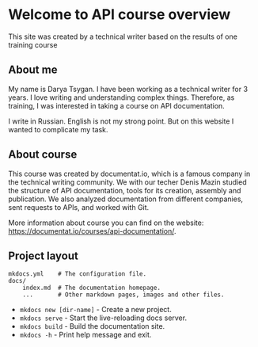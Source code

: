 # Welcome to API course overview 

This site was created by a technical writer based on the results of one training course

## About me

My name is Darya Tsygan. I have been working as a technical writer for 3 years. I love writing and understanding complex things. Therefore, as training, I was interested in taking a course on API documentation. 

I write in Russian. English is not my strong point. But on this website I wanted to complicate my task.

## About course

This course was created by documentat.io, which is a famous company in the technical writing community.
We with our techer Denis Mazin studied the structure of API documentation, tools for its creation, assembly and publication. We also analyzed documentation from different companies, sent requests to APIs, and worked with Git.

More information about course you can find on the website: https://documentat.io/courses/api-documentation/.


## Project layout

    mkdocs.yml    # The configuration file.
    docs/
        index.md  # The documentation homepage.
        ...       # Other markdown pages, images and other files.

* `mkdocs new [dir-name]` - Create a new project.
* `mkdocs serve` - Start the live-reloading docs server.
* `mkdocs build` - Build the documentation site.
* `mkdocs -h` - Print help message and exit.        
